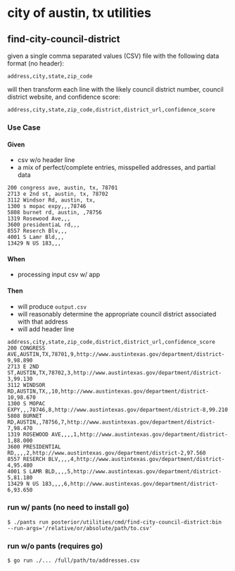 # city of austin, tx utilities

## find-city-council-district

given a single comma separated values (CSV) file with the following data format (no header):

```text
address,city,state,zip_code
```

will then transform each line with the likely council district number, council district website, and confidence score:

```text
address,city,state,zip_code,district,district_url,confidence_score
```

### Use Case

#### Given

- csv w/o header line
- a mix of perfect/complete entries, misspelled addresses, and partial data

```text
200 congress ave, austin, tx, 78701
2713 e 2nd st, austin, tx, 78702
3112 Windsor Rd, austin, tx,
1300 s mopac expy,,,78746
5808 burnet rd, austin, ,78756
1319 Rosewood Ave,,,
3600 presidentiaL rd,,,
8557 Reserch Blv,,,
4001 S Lamr Bld,,,
13429 N US 183,,,
```

#### When

- processing input csv w/ app

#### Then

- will produce `output.csv`
- will reasonably determine the appropriate council district associated with that address
- will add header line

```text
address,city,state,zip_code,district,district_url,confidence_score
200 CONGRESS AVE,AUSTIN,TX,78701,9,http://www.austintexas.gov/department/district-9,98.890
2713 E 2ND ST,AUSTIN,TX,78702,3,http://www.austintexas.gov/department/district-3,99.130
3112 WINDSOR RD,AUSTIN,TX,,10,http://www.austintexas.gov/department/district-10,98.670
1300 S MOPAC EXPY,,,78746,8,http://www.austintexas.gov/department/district-8,99.210
5808 BURNET RD,AUSTIN,,78756,7,http://www.austintexas.gov/department/district-7,98.470
1319 ROSEWOOD AVE,,,,1,http://www.austintexas.gov/department/district-1,88.000
3600 PRESIDENTIAL RD,,,,2,http://www.austintexas.gov/department/district-2,97.560
8557 RESERCH BLV,,,,4,http://www.austintexas.gov/department/district-4,95.480
4001 S LAMR BLD,,,,5,http://www.austintexas.gov/department/district-5,81.180
13429 N US 183,,,,6,http://www.austintexas.gov/department/district-6,93.650
```

### run w/ pants (no need to install go)

```text
$ ./pants run posterior/utilities/cmd/find-city-council-district:bin  --run-args='/relative/or/absolute/path/to.csv'
```

### run w/o pants (requires go)

```text
$ go run ./... /full/path/to/addresses.csv         
```